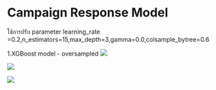 # Campaign Response Model 
ใช้การปรับ parameter
learning_rate =0.2,n_estimators=15,max_depth=3,gamma=0.0,colsample_bytree=0.6

1.XGBoost model - oversampled
![](https://github.com/chetninphat/BADS7105-CRM-Analytics-and-Intelligence/blob/main/Homework%2008/XGBoost%20model%20-%20oversampled1.png)

![](https://github.com/chetninphat/BADS7105-CRM-Analytics-and-Intelligence/blob/main/Homework%2008/XGBoost%20model%20-%20oversampled2.png)

![](https://github.com/chetninphat/BADS7105-CRM-Analytics-and-Intelligence/blob/main/Homework%2008/XGBoost%20model%20-%20oversampled3.png)
